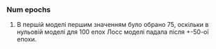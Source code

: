 ### Num epochs 

1. В першій моделі першим значенням було обрано 75, оскільки в нульовій моделі для 100 епох Лосс моделі падала після +-50-ої епохи.

